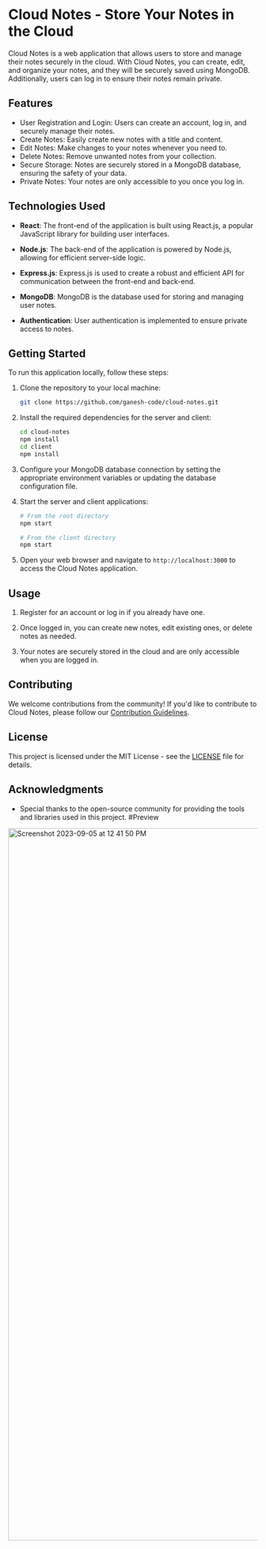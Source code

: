 # Cloud Notes - Store Your Notes in the Cloud

Cloud Notes is a web application that allows users to store and manage their notes securely in the cloud. With Cloud Notes, you can create, edit, and organize your notes, and they will be securely saved using MongoDB. Additionally, users can log in to ensure their notes remain private.

## Features

- User Registration and Login: Users can create an account, log in, and securely manage their notes.
- Create Notes: Easily create new notes with a title and content.
- Edit Notes: Make changes to your notes whenever you need to.
- Delete Notes: Remove unwanted notes from your collection.
- Secure Storage: Notes are securely stored in a MongoDB database, ensuring the safety of your data.
- Private Notes: Your notes are only accessible to you once you log in.

## Technologies Used

- **React**: The front-end of the application is built using React.js, a popular JavaScript library for building user interfaces.

- **Node.js**: The back-end of the application is powered by Node.js, allowing for efficient server-side logic.

- **Express.js**: Express.js is used to create a robust and efficient API for communication between the front-end and back-end.

- **MongoDB**: MongoDB is the database used for storing and managing user notes.

- **Authentication**: User authentication is implemented to ensure private access to notes.

## Getting Started

To run this application locally, follow these steps:

1. Clone the repository to your local machine:

   ```bash
   git clone https://github.com/ganesh-code/cloud-notes.git
   ```

2. Install the required dependencies for the server and client:

   ```bash
   cd cloud-notes
   npm install
   cd client
   npm install
   ```

3. Configure your MongoDB database connection by setting the appropriate environment variables or updating the database configuration file.

4. Start the server and client applications:

   ```bash
   # From the root directory
   npm start

   # From the client directory
   npm start
   ```

5. Open your web browser and navigate to `http://localhost:3000` to access the Cloud Notes application.

## Usage

1. Register for an account or log in if you already have one.

2. Once logged in, you can create new notes, edit existing ones, or delete notes as needed.

3. Your notes are securely stored in the cloud and are only accessible when you are logged in.

## Contributing

We welcome contributions from the community! If you'd like to contribute to Cloud Notes, please follow our [Contribution Guidelines](CONTRIBUTING.md).

## License

This project is licensed under the MIT License - see the [LICENSE](LICENSE) file for details.

## Acknowledgments

- Special thanks to the open-source community for providing the tools and libraries used in this project.
#Preview
<img width="1440" alt="Screenshot 2023-09-05 at 12 41 50 PM" src="https://github.com/ganesh-code/iNotes/assets/120541706/f969872c-ddef-43e2-bd75-5b3af04e659a">
